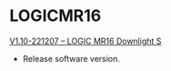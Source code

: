 # LOGICMR16
 
[V1.10-221207 – LOGIC MR16 Downlight S](https://github.com/CHAUVET-ILUMINARC/LOGICMR16/blob/29b9a967fea8f54512d509324be78892da787962/firmware/V1_10_221207_Logic%20MR16.zip)
- Release software version.
